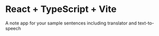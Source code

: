 # React + TypeScript + Vite

A note app for your sample sentences including translator and text-to-speech